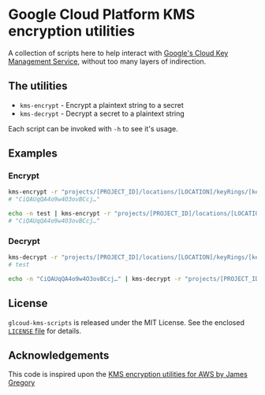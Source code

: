 # Google Cloud Platform KMS encryption utilities

A collection of scripts here to help interact with [Google's Cloud Key Management Service](https://cloud.google.com/kms/), without too many layers of indirection.

## The utilities

  * `kms-encrypt` - Encrypt a plaintext string to a secret
  * `kms-decrypt` - Decrypt a secret to a plaintext string

Each script can be invoked with `-h` to see it's usage.

## Examples

### Encrypt

```bash
kms-encrypt -r "projects/[PROJECT_ID]/locations/[LOCATION]/keyRings/[keyring_name]/cryptoKeys/[key_name]" -p test
# "CiQAUqQA4o9w4O3ovBCcj…"
```

```bash
echo -n test | kms-encrypt -r "projects/[PROJECT_ID]/locations/[LOCATION]/keyRings/[keyring_name]/cryptoKeys/[key_name]"
# "CiQAUqQA4o9w4O3ovBCcj…"
```

### Decrypt

```bash
kms-decrypt -r "projects/[PROJECT_ID]/locations/[LOCATION]/keyRings/[keyring_name]/cryptoKeys/[key_name]" -s "CiQAUqQA4o9w4O3ovBCcj…"
# test
```

```bash
echo -n "CiQAUqQA4o9w4O3ovBCcj…" | kms-decrypt -r "projects/[PROJECT_ID]/locations/[LOCATION]/keyRings/[keyring_name]/cryptoKeys/[key_name]"
```

## License

`glcoud-kms-scripts` is released under the MIT License. See the enclosed [`LICENSE` file](LICENSE) for details.

## Acknowledgements

This code is inspired upon the [KMS encryption utilities for AWS by James Gregory](https://github.com/jagregory/kms-scripts/)